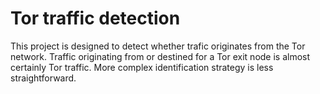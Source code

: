 # Tor traffic detection

This project is designed to detect whether trafic originates from the Tor network. Traffic originating from or destined for a Tor exit node is almost certainly Tor traffic. More complex identification strategy is less straightforward.

